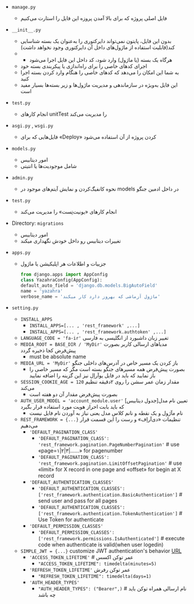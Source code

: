* `manage.py`
    * فایل اصلی پروژه که برای بالا آمدن پروزه این فایل را استارت می‌کنیم

* `__init__.py`
    * بدون این فایل، پایتون نمی‌تواند دایرکتوری را به‌عنوان یک بسته شناسایی کند(قابلیت استفاده از ماژول‌های داخل آن دایرکتوری وجود نخواهد داشت)
    *
        * هرگاه یک بسته (یا ماژول) وارد شود، کد داخل این فایل اجرا می‌شود
    * اجرای کدهای خاصی را برای راه‌اندازی یا پیکربندی بسته خود
    * به شما این امکان را می‌دهد که کدهای خاصی را هنگام وارد کردن بسته اجرا کنید
    * این فایل به‌ویژه در سازماندهی و مدیریت ماژول‌ها و زیر بسته‌ها بسیار مفید است

* `test.py`
    * انجام کارهای unitTest را مدیریت می‌کند
* `asgi.py` ,  `wsgi.py`
    * فایل‌هایی که برای «Deploy» کردن پروژه از آن استفاده می‌شود
* `models.py`
    * امور دیتابیس
    * شامل موجودیت‌ها یا انتیتی
* `admin.py`
    * نحوه کانفیگ‌کردن و نمایش آیتم‌های موجود در models در داخل ادمین جنگو
* `test.py`
    * انجام کارهای «یونیت‌تِست» را مدیریت می‌کند
* Directory: `migrations`
    * امور دیتابیس
    * تغییرات دیتابیس رو داخل خودش نگهداری میکند
* `apps.py`
    * جزییات و اطلاعات هر اپلیکیشن یا ماژول
      ```python
      from django.apps import AppConfig
      class YazahraConfig(AppConfig):
      default_auto_field = 'django.db.models.BigAutoField'
      name = 'yazahra'
      verbose_name = 'ماژول آزماشی که بهروز دارد کار میکند'
      ```
* `setting.py`
    * `INSTALL_APPS`
        * `INSTALL_APPS=[... , 'rest_framework' ,...]`
        * `INSTALL_APPS=[... , 'rest_framework.authtoken' ,...]`
    * `LANGUAGE_CODE = 'fa-ir'` تغییر زبان داشبورد از انگلیسی به فارسی
    * `MEDIA_ROOT = BASE_DIR / 'MyDir'` مدیاهای ارسالی کاربر بصورت پیش‌فرض کجا ذخیره گردد
        * must be absolute name
    * `MEDIA_URL = 'MyDir'` باز کردن یک مسیر خاص در آدرس‌های داخلی جنگو
        * بصورت پیش‌فرض همه مسیرهای جنگو بسته است مگر که مسیر خاصی را باز نمایید که باید در فایل یوآراِل نیز این گزینه را اضافه نمایید
    * `SESSION_COOKIE_AGE = 120` مقدار زمان عمر سشن را روی ۲دقیقه تنظیم می‌کند
        * بصورت پیش‌فرض مقدار آن دو هفته است
    * `AUTH_USER_MODEL = 'account_module.user'` تعیین نام مدل[جدول دیتابیس] که باید بابت احراز هویت مورد استفاده قرار بگیرد
        * نام مآژول و یک نقطه و نانم کلاس مدل یعنی نیاز به آوردن نام فایل نیست
    * `REST_FRAMEWORK = {...}` تنظیمات «دی‌آراِف» و رست را این قسمت قرار می‌دهیم
        * `'DEFAULT_PAGINATION_CLASS'`
            * `'DEFAULT_PAGINATION_CLASS': 'rest_framework.pagination.PageNumberPagination'` # use «page=۱|۲|۳|......» for pagenumber
            * `'DEFAULT_PAGINATION_CLASS': 'rest_framework.pagination.LimitOffsetPagination'` # use «limit» for X record in one page and «offset» for begin at X record
        * `'DEFAULT_AUTHENTICATION_CLASSES'`
            * `'DEFAULT_AUTHENTICATION_CLASSES': ['rest_framework.authentication.BasicAuthentication']` # send user and pass for all pages
            * `'DEFAULT_AUTHENTICATION_CLASSES': ['rest_framework.authentication.TokenAuthentication']` # Use Token for authenticate
        * `'DEFAULT_PERMISSION_CLASSES'`
            * `'DEFAULT_PERMISSION_CLASSES': ['rest_framework.permissions.IsAuthenticated']` # execute code when authenticate is valid(when user logedin)
    * `SIMPLE_JWT = {...}` customize JWT authentication's behavior [URL](https://django-rest-framework-simplejwt.readthedocs.io/en/latest/settings.html)
        * `'ACCESS_TOKEN_LIFETIME'` # عمر توکن اکسس
            * `"ACCESS_TOKEN_LIFETIME": timedelta(minutes=5)`
        * `'REFRESH_TOKEN_LIFETIME'` عمر توکن رفرش
            * `"REFRESH_TOKEN_LIFETIME": timedelta(days=1)`
        * `'AUTH_HEADER_TYPES'`
            * `"AUTH_HEADER_TYPES": ("Bearer",)` # نام ارسالی همراه توکن باید چه باشد

